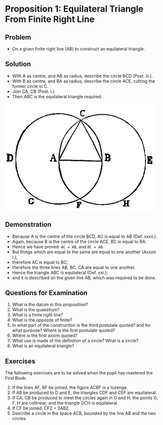 
# Proposition 1: Equilateral Triangle From Finite Right Line

## Problem
* On a given finite right line (AB) to construct an equilateral triangle.

## Solution
* With A as centre, and AB as radius, describe the circle BCD (Post. iii.).
* With B as centre, and BA as radius, describe the circle ACE, cutting the former circle in C.
* Join CA, CB (Post. i.).
* Then ABC is the equilateral triangle required.

![Proposition 1](f012.png)

## Demonstration
* Because A is the centre of the circle BCD, AC is equal to AB (Def. xxxii.).
* Again, because B is the centre of the circle ACE, BC is equal to BA.
* Hence we have proved: `AC = AB`, and `BC = AB`.
* But things which are equal to the same are equal to one another (Axiom i.);
* therefore AC is equal to BC;
* therefore the three lines AB, BC, CA are equal to one another.
* Hence the triangle ABC is equilateral (Def. xxi.);
* and it is described on the given line AB, which was required to be done.


## Questions for Examination

1. What is the datum in this proposition?
2. What is the quaesitum?
3. What is a finite right line?
4. What is the opposite of finite?
5. In what part of the construction is the third postulate quoted? and for what purpose? Where is the first postulate quoted?
6. Where is the first axiom quoted?
7. What use is made of the definition of a circle? What is a circle?
8. What is an equilateral triangle?


## Exercises

The following exercises are to be solved when the pupil has mastered the First Book:

1. If the lines AF, BF be joined, the figure ACBF is a lozenge.
2. If AB be produced to D and E, the triangles CDF and CEF are equilateral.
3. If CA, CB be produced to meet the circles again in G and H, the points G, F, H are collinear, and the triangle GCH is equilateral.
4. If CF be joined, CF2 = 3AB2.
5. Describe a circle in the space ACB, bounded by the line AB and the two circles.
